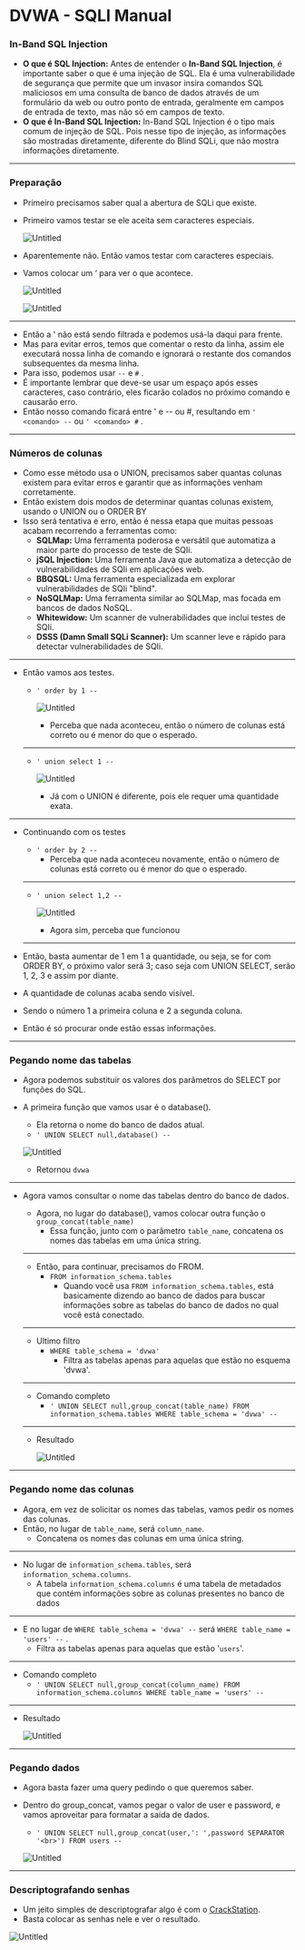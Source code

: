 # DVWA - SQLI Manual

### **In-Band SQL Injection**

- **O que é SQL Injection:** Antes de entender o **In-Band SQL Injection**, é importante saber o que é uma injeção de SQL. Ela é uma vulnerabilidade de segurança que permite que um invasor insira comandos SQL maliciosos em uma consulta de banco de dados através de um formulário da web ou outro ponto de entrada, geralmente em campos de entrada de texto, mas não só em campos de texto.
- **O que é In-Band SQL Injection:** In-Band SQL Injection é o tipo mais comum de injeção de SQL. Pois nesse tipo de injeção, as informações são mostradas diretamente, diferente do Blind SQLi, que não mostra informações diretamente.

---

### Preparação

- Primeiro precisamos saber qual a abertura de SQLi que existe.
- Primeiro vamos testar se ele aceita sem caracteres especiais.
    
    ![Untitled](DVWA%20-%20SQLI%20Manual/Untitled.png)
    
- Aparentemente não. Então vamos testar com caracteres especiais.
- Vamos colocar um ‘ para ver o que acontece.
    
    ![Untitled](DVWA%20-%20SQLI%20Manual/Untitled%201.png)
    
    ![Untitled](DVWA%20-%20SQLI%20Manual/Untitled%202.png)
    

---

- Então a ' não está sendo filtrada e podemos usá-la daqui para frente.
- Mas para evitar erros, temos que comentar o resto da linha, assim ele executará nossa linha de comando e ignorará o restante dos comandos subsequentes da mesma linha.
- Para isso, podemos usar `--`  e `#` .
- É importante lembrar que deve-se usar um espaço após esses caracteres, caso contrário, eles ficarão colados no próximo comando e causarão erro.
- Então nosso comando ficará entre ' e -- ou #, resultando em `' <comando> --`  ou `' <comando> #` .

---

### Números de colunas

- Como esse método usa o UNION, precisamos saber quantas colunas existem para evitar erros e garantir que as informações venham corretamente.
- Então existem dois modos de determinar quantas colunas existem, usando o UNION ou o ORDER BY
- Isso será tentativa e erro, então é nessa etapa que muitas pessoas acabam recorrendo a ferramentas como:
    - **SQLMap:** Uma ferramenta poderosa e versátil que automatiza a maior parte do processo de teste de SQIi.
    - **jSQL Injection:** Uma ferramenta Java que automatiza a detecção de vulnerabilidades de SQIi em aplicações web.
    - **BBQSQL:** Uma ferramenta especializada em explorar vulnerabilidades de SQIi "blind".
    - **NoSQLMap:** Uma ferramenta similar ao SQLMap, mas focada em bancos de dados NoSQL.
    - **Whitewidow:** Um scanner de vulnerabilidades que inclui testes de SQIi.
    - **DSSS (Damn Small SQLi Scanner):** Um scanner leve e rápido para detectar vulnerabilidades de SQIi.

---

- Então vamos aos testes.
    - `' order by 1 --`
        
        ![Untitled](DVWA%20-%20SQLI%20Manual/Untitled%203.png)
        
        - Perceba que nada aconteceu, então o número de colunas está correto ou é menor do que o esperado.
    
    ---
    
    - `' union select 1 --`
        
        ![Untitled](DVWA%20-%20SQLI%20Manual/Untitled%204.png)
        
        - Já com o UNION é diferente, pois ele requer uma quantidade exata.

---

- Continuando com os testes
    - `' order by 2 --`
        - Perceba que nada aconteceu novamente, então o número de colunas está correto ou é menor do que o esperado.
    
    ---
    
    - `' union select 1,2 --`
        
        ![Untitled](DVWA%20-%20SQLI%20Manual/Untitled%205.png)
        
        - Agora sim, perceba que funcionou
    
    ---
    
- Então, basta aumentar de 1 em 1 a quantidade, ou seja, se for com ORDER BY, o próximo valor será 3; caso seja com UNION SELECT, serão 1, 2, 3 e assim por diante.
- A quantidade de colunas acaba sendo visível.
- Sendo o número 1 a primeira coluna e 2 a segunda coluna.
- Então é só procurar onde estão essas informações.

---

### Pegando nome das tabelas

- Agora podemos substituir os valores dos parâmetros do SELECT por funções do SQL.
- A primeira função que vamos usar é o database().
    - Ela retorna o nome do banco de dados atual.
    - `' UNION SELECT null,database() --`
    
    ![Untitled](DVWA%20-%20SQLI%20Manual/Untitled%206.png)
    
    - Retornou `dvwa`

---

- Agora vamos consultar o nome das tabelas dentro do banco de dados.
    - Agora, no lugar do database(), vamos colocar outra função o `group_concat(table_name)`
        - Essa função, junto com o parâmetro `table_name`, concatena os nomes das tabelas em uma única string.
    
    ---
    
    - Então, para continuar, precisamos do FROM.
        - `FROM information_schema.tables`
            - Quando você usa `FROM information_schema.tables`, está basicamente dizendo ao banco de dados para buscar informações sobre as tabelas do banco de dados no qual você está conectado.
    
    ---
    
    - Ultimo filtro
        - `WHERE table_schema = 'dvwa'`
            - Filtra as tabelas apenas para aquelas que estão no esquema 'dvwa'.
    
    ---
    
    - Comando completo
        - `' UNION SELECT null,group_concat(table_name) FROM information_schema.tables WHERE table_schema = 'dvwa' --`
    
    ---
    
    - Resultado
        
        ![Untitled](DVWA%20-%20SQLI%20Manual/Untitled%207.png)
        

---

### Pegando nome das colunas

- Agora, em vez de solicitar os nomes das tabelas, vamos pedir os nomes das colunas.
- Então, no lugar de `table_name`, será `column_name`.
    - Concatena os nomes das colunas em uma única string.

---

- No lugar de `information_schema.tables`, será `information_schema.columns`.
    - A tabela `information_schema.columns` é uma tabela de metadados que contém informações sobre as colunas presentes no banco de dados

---

- E no lugar de `WHERE table_schema = 'dvwa' --`  será `WHERE table_name = 'users' --` .
    - Filtra as tabelas apenas para aquelas que estão '`users`'.

---

- Comando completo
    - `' UNION SELECT null,group_concat(column_name) FROM information_schema.columns WHERE table_name = 'users' --`

---

- Resultado
    
    ![Untitled](DVWA%20-%20SQLI%20Manual/Untitled%208.png)
    

---

### Pegando dados

- Agora basta fazer uma query pedindo o que queremos saber.
- Dentro do group_concat, vamos pegar o valor de user e password, e vamos aproveitar para formatar a saída de dados.
    - `' UNION SELECT null,group_concat(user,': ',password SEPARATOR '<br>') FROM users --`
    
    ![Untitled](DVWA%20-%20SQLI%20Manual/Untitled%209.png)
    

---

### Descriptografando senhas

- Um jeito simples de descriptografar algo é com o [CrackStation](https://crackstation.net/).
- Basta colocar as senhas nele e ver o resultado.

![Untitled](DVWA%20-%20SQLI%20Manual/Untitled%2010.png)
